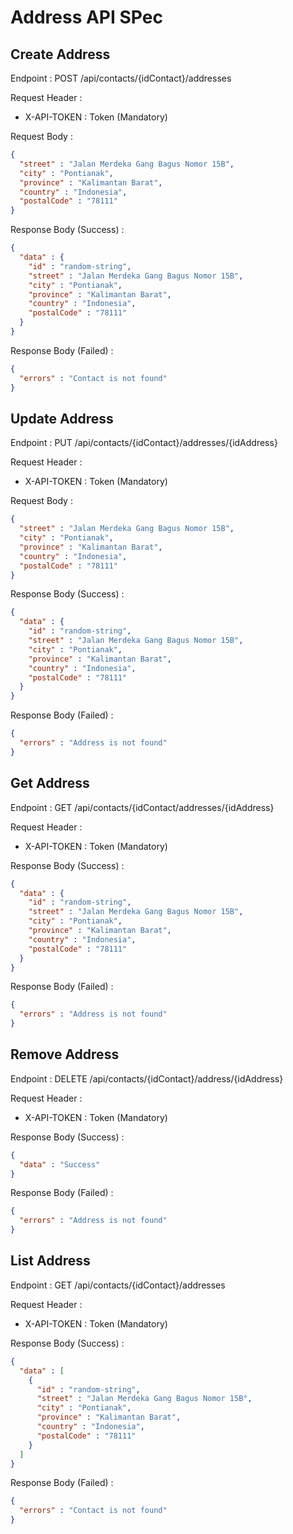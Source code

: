 # Address API SPec

## Create Address
Endpoint : POST /api/contacts/{idContact}/addresses

Request Header :

- X-API-TOKEN : Token (Mandatory)

Request Body :
```json
{
  "street" : "Jalan Merdeka Gang Bagus Nomor 15B",
  "city" : "Pontianak",
  "province" : "Kalimantan Barat",
  "country" : "Indonesia",
  "postalCode" : "78111"
}
```

Response Body (Success) :
```json
{
  "data" : {
    "id" : "random-string",
    "street" : "Jalan Merdeka Gang Bagus Nomor 15B",
    "city" : "Pontianak",
    "province" : "Kalimantan Barat",
    "country" : "Indonesia",
    "postalCode" : "78111"
  }
}
```

Response Body (Failed) :
```json
{
  "errors" : "Contact is not found"
}
```

## Update Address
Endpoint : PUT /api/contacts/{idContact}/addresses/{idAddress}

Request Header :

- X-API-TOKEN : Token (Mandatory)

Request Body :
```json
{
  "street" : "Jalan Merdeka Gang Bagus Nomor 15B",
  "city" : "Pontianak",
  "province" : "Kalimantan Barat",
  "country" : "Indonesia",
  "postalCode" : "78111"
}
```

Response Body (Success) :
```json
{
  "data" : {
    "id" : "random-string",
    "street" : "Jalan Merdeka Gang Bagus Nomor 15B",
    "city" : "Pontianak",
    "province" : "Kalimantan Barat",
    "country" : "Indonesia",
    "postalCode" : "78111"
  }
}
```

Response Body (Failed) :
```json
{
  "errors" : "Address is not found"
}
```

## Get Address
Endpoint : GET /api/contacts/{idContact/addresses/{idAddress}

Request Header :

- X-API-TOKEN : Token (Mandatory)

Response Body (Success) :
```json
{
  "data" : {
    "id" : "random-string",
    "street" : "Jalan Merdeka Gang Bagus Nomor 15B",
    "city" : "Pontianak",
    "province" : "Kalimantan Barat",
    "country" : "Indonesia",
    "postalCode" : "78111"
  }
}
```

Response Body (Failed) :
```json
{
  "errors" : "Address is not found"
}
```

## Remove Address
Endpoint : DELETE /api/contacts/{idContact}/address/{idAddress}

Request Header :

- X-API-TOKEN : Token (Mandatory)

Response Body (Success) :
```json
{
  "data" : "Success"
}
```

Response Body (Failed) :
```json
{
  "errors" : "Address is not found"
}
```

## List Address
Endpoint : GET /api/contacts/{idContact}/addresses

Request Header :

- X-API-TOKEN : Token (Mandatory)

Response Body (Success) :
```json
{
  "data" : [
    {
      "id" : "random-string",
      "street" : "Jalan Merdeka Gang Bagus Nomor 15B",
      "city" : "Pontianak",
      "province" : "Kalimantan Barat",
      "country" : "Indonesia",
      "postalCode" : "78111"
    }
  ]
}
```

Response Body (Failed) :
```json
{
  "errors" : "Contact is not found"
}
```
